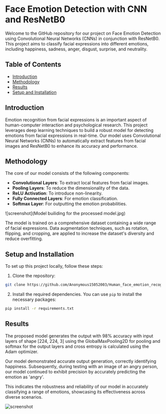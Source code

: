 # Face Emotion Detection with CNN and ResNetB0

Welcome to the GitHub repository for our project on Face Emotion Detection using Convolutional Neural Networks (CNNs) in conjunction with ResNetB0. This project aims to classify facial expressions into different emotions, including happiness, sadness, anger, disgust, surprise, and neutrality.

## Table of Contents

- [Introduction](#introduction)
- [Methodology](#methodology)
- [Results](#results)
- [Setup and Installation](#setup-and-installation)


## Introduction
Emotion recognition from facial expressions is an important aspect of human-computer interaction and psychological research. This project leverages deep learning techniques to build a robust model for detecting emotions from facial expressions in real-time. Our model uses Convolutional Neural Networks (CNNs) to automatically extract features from facial images and ResNetB0 to enhance its accuracy and performance.


## Methodology
The core of our model consists of the following components:
- **Convolutional Layers**: To extract local features from facial images.
- **Pooling Layers**: To reduce the dimensionality of the data.
- **ReLU Activation**: To introduce non-linearity.
- **Fully Connected Layers**: For emotion classification.
- **Softmax Layer**: For outputting the emotion probabilities.

![screenshot](Model builiding for the processed model.jpg)

The model is trained on a comprehensive dataset containing a wide range of facial expressions. Data augmentation techniques, such as rotation, flipping, and cropping, are applied to increase the dataset's diversity and reduce overfitting.

## Setup and Installation
To set up this project locally, follow these steps:
1. Clone the repository: 
```bash
git clone https://github.com/Anonymous15052003/Human_face_emotion_recognition_model_using_CNN.git
```

2. Install the required dependencies. You can use `pip` to install the necessary packages:
```bash
pip install -r requirements.txt
```

## Results
The proposed model generates the output with 98% accuracy with input layers of shape [224, 224, 3] using the GlobalMaxPooling2D for pooling and softmax for the output layers and cross entropy is calculated using the Adam optimizer.

Our model demonstrated accurate output generation, correctly identifying happiness. Subsequently, during testing with an image of an angry person, our model continued to exhibit precision by accurately predicting the emotion as 'angry'.

This indicates the robustness and reliability of our model in accurately classifying a range of emotions, showcasing its effectiveness across diverse scenarios.

![screenshot](screenshot.png)
